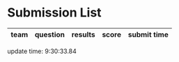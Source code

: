 # Submission List
team    | question  | results  | score | submit time
------|-----:|-----:| ----:|-----


update time:  9:30:33.84 

